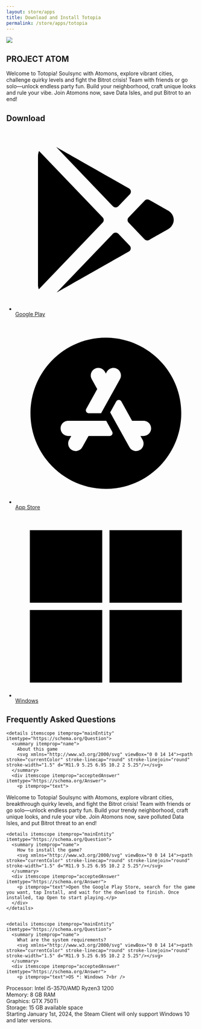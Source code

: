 ```yaml
---
layout: store/apps
title: Download and Install Totopia
permalink: /store/apps/totopia
---
```

<section class="section apps games">
<div class="game-detail module">
<img src="https://play-lh.googleusercontent.com/dvz9yt2IUahRNo478pAsFdcVwZWtw_v7zcDHaGd1EU4ZJ6x6eQCI0uQ9rW23e7-ZPN7yP6SNlEYX5xQ2ZkhADL8=s150-rw"/>
<h2>PROJECT ATOM</h2>
<p>Welcome to Totopia! Soulsync with Atomons, explore vibrant cities, challenge quirky levels and fight the Bitrot crisis! Team with friends or go solo—unlock endless party fun. Build your neighborhood, craft unique looks and rule your vibe. Join Atomons now, save Data Isles, and put Bitrot to an end!</p>
</div>
<div class="game-download">
<h2>Download</h2>
<ul>
<li><a class="button" href="https://play.google.com/store/apps/details?id=com.asia.atom" target="_blank"><p><svg xmlns="http://www.w3.org/2000/svg" viewBox="0 0 24 24"><path d="M 5.4160156 2.328125 L 12.935547 10.158203 C 13.132547 10.363203 13.45925 10.363203 13.65625 10.158203 L 15.179688 8.5742188 C 15.405688 8.3392188 15.354312 7.956875 15.070312 7.796875 C 11.137313 5.571875 6.2620156 2.811125 5.4160156 2.328125 z M 3.140625 2.8476562 C 3.055625 3.0456562 3 3.2629063 3 3.5039062 L 3 20.591797 C 3 20.788797 3.044375 20.970625 3.109375 21.140625 L 11.576172 12.324219 C 11.762172 12.131219 11.762172 11.826813 11.576172 11.632812 L 3.140625 2.8476562 z M 17.443359 9.2578125 C 17.335484 9.2729375 17.233297 9.32375 17.154297 9.40625 L 15.015625 11.632812 C 14.829625 11.825812 14.829625 12.130219 15.015625 12.324219 L 17.134766 14.529297 C 17.292766 14.694297 17.546141 14.729188 17.744141 14.617188 C 19.227141 13.777188 20.226563 13.212891 20.226562 13.212891 C 20.725562 12.909891 21.007 12.443547 21 11.935547 C 20.992 11.439547 20.702609 10.981938 20.224609 10.710938 C 20.163609 10.676937 19.187672 10.124359 17.763672 9.3183594 C 17.664172 9.2623594 17.551234 9.2426875 17.443359 9.2578125 z M 13.296875 13.644531 C 13.165875 13.644531 13.034047 13.696328 12.935547 13.798828 L 5.4746094 21.566406 C 6.7566094 20.837406 11.328781 18.249578 15.050781 16.142578 C 15.334781 15.981578 15.386156 15.599281 15.160156 15.363281 L 13.65625 13.798828 C 13.55775 13.696328 13.427875 13.644531 13.296875 13.644531 z"></path></svg>Google Play</p></a></li>
<li><a class="button" href="https://play.google.com/store/apps/details?id=com.asia.atom" target="_blank"><p><svg xmlns="http://www.w3.org/2000/svg" viewBox="0 0 24 24"><path d="M12,2C6.486,2,2,6.486,2,12s4.486,10,10,10s10-4.486,10-10S17.514,2,12,2z M10.515,6.126 c0.481-0.27,1.091-0.094,1.359,0.389L12,6.741l0.126-0.227c0.268-0.482,0.877-0.658,1.359-0.389 c0.483,0.269,0.657,0.877,0.389,1.359L11.366,12H9.735c-0.295,0-0.481-0.316-0.338-0.574L10.856,8.8l-0.73-1.315 C9.857,7.003,10.031,6.395,10.515,6.126z M9.699,15l-0.825,1.485C8.691,16.814,8.351,17,7.999,17c-0.164,0-0.331-0.04-0.484-0.126 c-0.483-0.269-0.657-0.877-0.389-1.359L7.412,15H7c-0.553,0-1-0.447-1-1s0.447-1,1-1h5.046l0.792,1.426 C12.981,14.684,12.795,15,12.5,15H9.699z M17,15h-0.412l0.286,0.515c0.269,0.482,0.095,1.091-0.389,1.359 C16.332,16.96,16.165,17,16.001,17c-0.352,0-0.692-0.186-0.875-0.515l-2.554-4.597l0.806-1.451c0.147-0.265,0.528-0.265,0.675,0 L15.477,13H17c0.553,0,1,0.447,1,1S17.553,15,17,15z"></path></svg>App Store</p></a></li>
<li><a class="button" href="https://store.steampowered.com/app/3897280/Project_ATOM/" target="_blank"><p><svg xmlns="http://www.w3.org/2000/svg" viewBox="0 0 50 50"><path d="M4 4H24V24H4zM26 4H46V24H26zM4 26H24V46H4zM26 26H46V46H26z"></path></svg>Windows</p></a></li>
</ul>
</div>
<section class="game-faq" itemscope itemtype="https://schema.org/FAQPage">
<h2>Frequently Asked Questions</h2>
    
    <details itemscope itemprop="mainEntity" itemtype="https://schema.org/Question">
      <summary itemprop="name">
        About this game
        <svg xmlns="http://www.w3.org/2000/svg" viewBox="0 0 14 14"><path stroke="currentColor" stroke-linecap="round" stroke-linejoin="round" stroke-width="1.5" d="M11.9 5.25 6.95 10.2 2 5.25"/></svg>
      </summary>
      <div itemscope itemprop="acceptedAnswer" itemtype="https://schema.org/Answer">
        <p itemprop="text">
Welcome to Totopia! Soulsync with Atomons, explore vibrant cities, breakthrough quirky levels, and fight the Bitrot crisis! Team with friends or go solo—unlock endless party fun. Build your trendy neighborhood, craft unique looks, and rule your vibe.
Join Atomons now, save polluted Data Isles, and put Bitrot threat to an end!
</p>
      </div>
    </details>

    <details itemscope itemprop="mainEntity" itemtype="https://schema.org/Question">
      <summary itemprop="name">
        How to install the game?
        <svg xmlns="http://www.w3.org/2000/svg" viewBox="0 0 14 14"><path stroke="currentColor" stroke-linecap="round" stroke-linejoin="round" stroke-width="1.5" d="M11.9 5.25 6.95 10.2 2 5.25"/></svg>
      </summary>
      <div itemscope itemprop="acceptedAnswer" itemtype="https://schema.org/Answer">
        <p itemprop="text">Open the Google Play Store, search for the game you want, tap Install, and wait for the download to finish. Once installed, tap Open to start playing.</p>
      </div>
    </details>


    <details itemscope itemprop="mainEntity" itemtype="https://schema.org/Question">
      <summary itemprop="name">
        What are the system requirements?
        <svg xmlns="http://www.w3.org/2000/svg" viewBox="0 0 14 14"><path stroke="currentColor" stroke-linecap="round" stroke-linejoin="round" stroke-width="1.5" d="M11.9 5.25 6.95 10.2 2 5.25"/></svg>
      </summary>
      <div itemscope itemprop="acceptedAnswer" itemtype="https://schema.org/Answer">
        <p itemprop="text">OS *: Windows 7<br />
Processor: Intel i5-3570/AMD Ryzen3 1200<br />
Memory: 8 GB RAM<br />
Graphics: GTX 750Ti<br />
Storage: 15 GB available space<br />
Starting January 1st, 2024, the Steam Client will only support Windows 10 and later versions.</p>
      </div>
    </details>
</section>